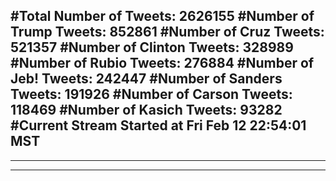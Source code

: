 #Total Number of Tweets: 2626155 
#Number of Trump Tweets: 852861
#Number of Cruz Tweets: 521357
#Number of Clinton Tweets: 328989
#Number of Rubio Tweets: 276884
#Number of Jeb! Tweets: 242447
#Number of Sanders Tweets: 191926
#Number of Carson Tweets: 118469
#Number of Kasich Tweets: 93282
#Current Stream Started at Fri Feb 12 22:54:01 MST
---
---
---

